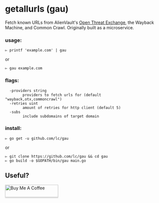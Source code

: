 # getallurls (gau)
Fetch known URLs from AlienVault's [Open Threat Exchange](https://otx.alienvault.com), the Wayback Machine, and Common Crawl. Originally built as a microservice.

### usage:
```
▻ printf 'example.com' | gau
```

or

```
▻ gau example.com
```

### flags:
```
  -providers string
    	providers to fetch urls for (default "wayback,otx,commoncrawl")
  -retries uint
    	amount of retries for http client (default 5)
  -subs
    	include subdomains of target domain
```

### install:
```
▻ go get -u github.com/lc/gau
```

or

```
▻ git clone https://github.com/lc/gau && cd gau
▻ go build -o $GOPATH/bin/gau main.go
```

## Useful?

<a href="http://buymeacoff.ee/cdl" target="_blank"><img src="https://www.buymeacoffee.com/assets/img/custom_images/orange_img.png" alt="Buy Me A Coffee" style="height: 41px !important;width: 174px !important;box-shadow: 0px 3px 2px 0px rgba(190, 190, 190, 0.5) !important;-webkit-box-shadow: 0px 3px 2px 0px rgba(190, 190, 190, 0.5) !important;" ></a>
